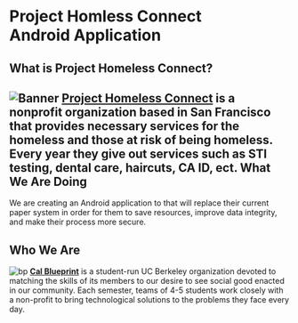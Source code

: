Project Homless Connect <br> Android Application
====

What is Project Homeless Connect?
----
![Banner](http://www.projecthomelessconnect.com/servlet/servlet.ImageServer?oid=00DA0000000BrJLMA0&id=015A0000001b2QaIAI "PHC Banner")
**[Project Homeless Connect](http://www.projecthomelessconnect.com/)** is a nonprofit organization based in San Francisco that provides necessary services for the homeless and those at risk of being homeless.  Every year they give out services such as STI testing, dental care, haircuts, CA ID, ect.
What We Are Doing
----
We are creating an Android application to that will replace their current paper system in order for them to save resources, improve data integrity, and make their process more secure.

Who We Are
----
![bp](http://bptech.berkeley.edu/assets/logo-full-large-d6419503b443e360bc6c404a16417583.png "BP Banner")
**[Cal Blueprint](http://www.calblueprint.org/)** is a student-run UC Berkeley organization devoted to matching the skills of its members to our desire to see social good enacted in our community. Each semester, teams of 4-5 students work closely with a non-profit to bring technological solutions to the problems they face every day.
